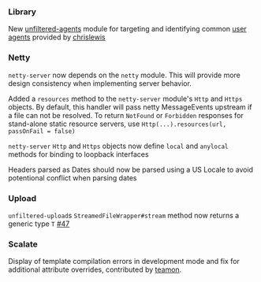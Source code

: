 ### Library

New [unfiltered-agents][agents] module for targeting and identifying
common [user agents][ua] provided by [chrislewis][clewis]

### Netty

`netty-server` now depends on the `netty` module. This will provide
more design consistency when implementing server behavior.

Added a `resources` method to the `netty-server` module's `Http` and
`Https` objects. By default, this handler will pass netty
MessageEvents upstream if a file can not be resolved. To return
`NotFound` or `Forbidden` responses for stand-alone static resource
servers, use `Http(...).resources(url, passOnFail = false)`

`netty-server` `Http` and `Https` objects now define `local` and
`anylocal` methods for binding to loopback interfaces

Headers parsed as Dates should now be parsed using a US Locale to
avoid potentional conflict when parsing dates

### Upload

`unfiltered-upload`s `StreamedFileWrapper#stream` method now returns a
generic type `T` [#47][i47]

### Scalate

Display of template compilation errors in development mode and fix for
additional attribute overrides, contributed by [teamon][scalate].

[i47]: https://github.com/n8han/Unfiltered/issues/47
[agents]: https://github.com/n8han/Unfiltered/tree/master/agents
[ua]: http://en.wikipedia.org/wiki/User_agent
[clewis]: https://github.com/chrislewis
[scalate]: https://github.com/n8han/Unfiltered/pull/57
